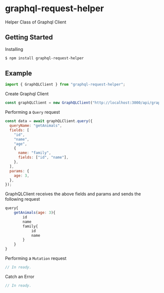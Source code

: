 # graphql-request-helper

Helper Class of Graphql Client

## Getting Started

Installing

```bash
$ npm install graphql-request-helper
```

## Example

```js
import { GraphQLClient } from "graphql-request-helper";
```

Create Graphql Client

```js
const graphQLClient = new GraphQLClient("http://localhost:3000/api/graphql");
```

Performing a `Query` request

```js
const data = await graphQLClient.query({
  queryName: "getAnimals",
  fields: [
    "id",
    "name",
    "age",
    {
      name: "family",
      fields: ["id", "name"],
    },
  ],
  params: {
    age: 3,
  },
});
```

GraphQLClient receives the above fields and params and sends the following request

```js
query{
    getAnimals(age: 3){
        id
        name
        family{
            id
            name
        }
    }
}
```

Performing a `Mutation` request

```js
// In ready.
```

Catch an Error

```js
// In ready.
```
